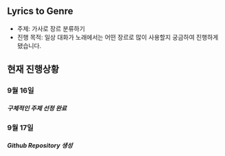 ## Lyrics to Genre
- 주제: 가사로 장르 분류하기
- 진행 목적: 일상 대화가 노래에서는 어떤 장르로 많이 사용할지 궁금하여 진행하게 됐습니다.

## 현재 진행상황
### 9월 16일
##### 구체적인 주제 선정 완료
### 9월 17일
##### Github Repository 생성
